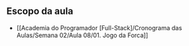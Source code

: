 ## Escopo da aula

- [[Academia do Programador [Full-Stack]/Cronograma das Aulas/Semana 02/Aula 08/01. Jogo da Forca]]